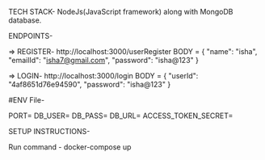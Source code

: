 TECH STACK-
NodeJs(JavaScript framework) along with MongoDB database.

ENDPOINTS-

=> REGISTER- http://localhost:3000/userRegister
BODY = {
    "name": "isha",
    "emailId": "isha7@gmail.com",
    "password": "isha@123"
}

=> LOGIN- http://localhost:3000/login
BODY = {
    "userId": "4af8651d76e94590",
    "password": "isha@123"
}

#ENV File-

PORT=
DB_USER=
DB_PASS=
DB_URL=
ACCESS_TOKEN_SECRET=


SETUP INSTRUCTIONS-

Run command - docker-compose up



